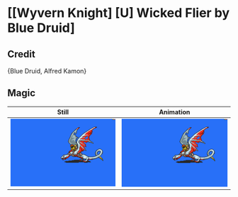 # [\[Wyvern Knight\] \[U\] Wicked Flier by Blue Druid]

## Credit

{Blue Druid, Alfred Kamon}
	
## Magic

| Still | Animation |
| :---: | :-------: |
| ![Magic still](./Magic_000.png) | ![Magic animation](./Magic.gif) |
